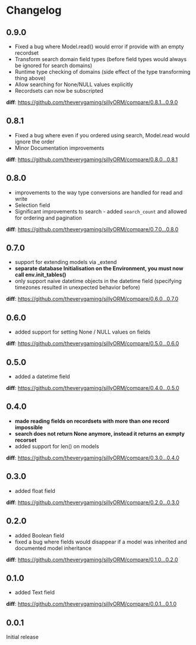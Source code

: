# Changelog

## 0.9.0

- Fixed a bug where Model.read() would error if provide with an empty recordset
- Transform search domain field types (before field types would always be ignored for search domains)
- Runtime type checking of domains (side effect of the type transforming thing above)
- Allow searching for None/NULL values explicitly
- Recordsets can now be subscripted

**diff**: https://github.com/theverygaming/sillyORM/compare/0.8.1...0.9.0

## 0.8.1

- Fixed a bug where even if you ordered using search, Model.read would ignore the order
- Minor Documentation improvements

**diff**: https://github.com/theverygaming/sillyORM/compare/0.8.0...0.8.1

## 0.8.0

- improvements to the way type conversions are handled for read and write
- Selection field
- Significant improvements to search - added `search_count` and allowed for ordering and pagination

**diff**: https://github.com/theverygaming/sillyORM/compare/0.7.0...0.8.0

## 0.7.0

- support for extending models via _extend
- **separate database Initialisation on the Environment, you must now call env.init_tables()**
- only support naive datetime objects in the datetime field (specifying timezones resulted in unexpected behavior before)

**diff**: https://github.com/theverygaming/sillyORM/compare/0.6.0...0.7.0

## 0.6.0

- added support for setting None / NULL values on fields

**diff**: https://github.com/theverygaming/sillyORM/compare/0.5.0...0.6.0

## 0.5.0

- added a datetime field

**diff**: https://github.com/theverygaming/sillyORM/compare/0.4.0...0.5.0

## 0.4.0

- **made reading fields on recordsets with more than one record impossible**
- **search does not return None anymore, instead it returns an exmpty recorset**
- added support for len() on models

**diff**: https://github.com/theverygaming/sillyORM/compare/0.3.0...0.4.0

## 0.3.0

- added float field

**diff**: https://github.com/theverygaming/sillyORM/compare/0.2.0...0.3.0

## 0.2.0

- added Boolean field
- fixed a bug where fields would disappear if a model was inherited and documented model inheritance

**diff**: https://github.com/theverygaming/sillyORM/compare/0.1.0...0.2.0

## 0.1.0

- added Text field

**diff**: https://github.com/theverygaming/sillyORM/compare/0.0.1...0.1.0

## 0.0.1

Initial release
